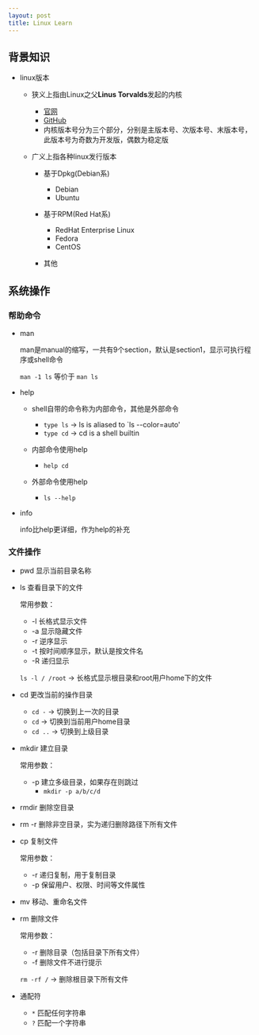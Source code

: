 ```yaml
---
layout: post
title: Linux Learn
---
```


## 背景知识

- linux版本

    - 狭义上指由Linux之父**Linus Torvalds**发起的内核
        - [官网](https://www.kernel.org)
        - [GitHub](https://github.com/torvalds/linux)
        - 内核版本号分为三个部分，分别是主版本号、次版本号、末版本号，此版本号为奇数为开发版，偶数为稳定版

    - 广义上指各种linux发行版本

        - 基于Dpkg(Debian系)
            - Debian
            - Ubuntu

        - 基于RPM(Red Hat系)
            - RedHat Enterprise Linux
            - Fedora
            - CentOS

        - 其他


## 系统操作

### 帮助命令

- man

    man是manual的缩写，一共有9个section，默认是section1，显示可执行程序或shell命令

    `man -1 ls` 等价于 `man ls`

- help

    - shell自带的命令称为内部命令，其他是外部命令
        - `type ls` -> ls is aliased to `ls --color=auto'
        - `type cd` -> cd is a shell builtin

    - 内部命令使用help
       - `help cd`

    - 外部命令使用help
       - `ls --help`

- info

    info比help更详细，作为help的补充


### 文件操作

- pwd    显示当前目录名称

- ls     查看目录下的文件


    常用参数：
    - -l 长格式显示文件
    - -a 显示隐藏文件
    - -r 逆序显示
    - -t 按时间顺序显示，默认是按文件名
    - -R 递归显示

    `ls -l / /root` -> 长格式显示根目录和root用户home下的文件


- cd     更改当前的操作目录

    - `cd -`  -> 切换到上一次的目录
    - `cd`    -> 切换到当前用户home目录
    - `cd ..` -> 切换到上级目录

- mkdir   建立目录

    常用参数：
    - -p 建立多级目录，如果存在则跳过
        - `mkdir -p a/b/c/d`

- rmdir   删除空目录

- rm -r   删除非空目录，实为递归删除路径下所有文件

- cp      复制文件

    常用参数：
    - -r 递归复制，用于复制目录
    - -p 保留用户、权限、时间等文件属性

- mv      移动、重命名文件

- rm      删除文件

    常用参数：
    - -r 删除目录（包括目录下所有文件）
    - -f 删除文件不进行提示

    `rm -rf /` -> 删除根目录下所有文件

- 通配符

    - `*` 匹配任何字符串
    - `?` 匹配一个字符串



